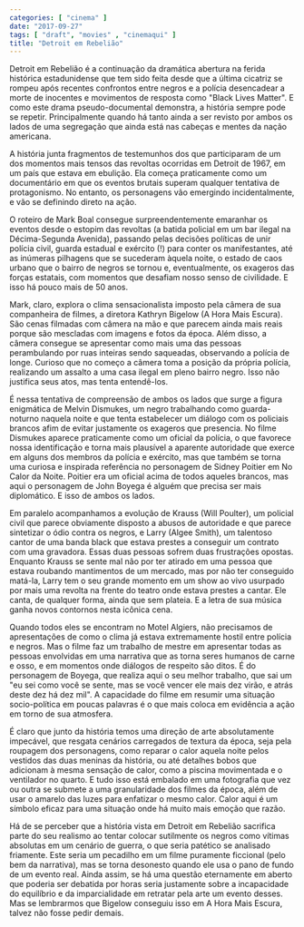 ```yaml
---
categories: [ "cinema" ]
date: "2017-09-27"
tags: [ "draft", "movies" , "cinemaqui" ]
title: "Detroit em Rebelião"
---
```

Detroit em Rebelião é a continuação da dramática abertura na ferida
histórica estadunidense que tem sido feita desde que a última cicatriz
se rompeu após recentes confrontos entre negros e a polícia desencadear
a morte de inocentes e movimentos de resposta como "Black Lives Matter". E
como este drama pseudo-documental demonstra, a história sempre pode se
repetir. Principalmente quando há tanto ainda a ser revisto por ambos
os lados de uma segregação que ainda está nas cabeças e mentes da
nação americana.

A história junta fragmentos de testemunhos dos que participaram de
um dos momentos mais tensos das revoltas ocorridas em Detroit de 1967,
em um país que estava em ebulição. Ela começa praticamente como um
documentário em que os eventos brutais superam qualquer tentativa de
protagonismo. No entanto, os personagens vão emergindo incidentalmente,
e vão se definindo direto na ação.

O roteiro de Mark Boal consegue surpreendentemente emaranhar os
eventos desde o estopim das revoltas (a batida policial em um bar
ilegal na Décima-Segunda Avenida), passando pelas decisões políticas
de unir polícia civil, guarda estadual e exército (!) para conter os
manifestantes, até as inúmeras pilhagens que se sucederam àquela noite,
o estado de caos urbano que o bairro de negros se tornou e, eventualmente,
os exageros das forças estatais, com momentos que desafiam nosso senso
de civilidade. E isso há pouco mais de 50 anos.

Mark, claro, explora o clima sensacionalista imposto pela câmera
de sua companheira de filmes, a diretora Kathryn Bigelow (A Hora Mais
Escura). São cenas filmadas com câmera na mão e que parecem ainda mais
reais porque são mescladas com imagens e fotos da época. Além disso,
a câmera consegue se apresentar como mais uma das pessoas perambulando
por ruas inteiras sendo saqueadas, observando a polícia de longe. Curioso
que no começo a câmera toma a posição da própria polícia, realizando
um assalto a uma casa ilegal em pleno bairro negro. Isso não justifica
seus atos, mas tenta entendê-los.

É nessa tentativa de compreensão de ambos os lados que surge a figura
enigmática de Melvin Dismukes, um negro trabalhando como guarda-noturno
naquela noite e que tenta estabelecer um diálogo com os policiais brancos
afim de evitar justamente os exageros que presencia. No filme Dismukes
aparece praticamente como um oficial da polícia, o que favorece nossa
identificação e torna mais plausível a aparente autoridade que exerce
em alguns dos membros da polícia e exército, mas que também se torna
uma curiosa e inspirada referência no personagem de Sidney Poitier em No
Calor da Noite. Poitier era um oficial acima de todos aqueles brancos,
mas aqui o personagem de John Boyega é alguém que precisa ser mais
diplomático. E isso de ambos os lados.

Em paralelo acompanhamos a evolução de Krauss (Will Poulter), um
policial civil que parece obviamente disposto a abusos de autoridade e
que parece sintetizar o ódio contra os negros, e Larry (Algee Smith),
um talentoso cantor de uma banda black que estava prestes a conseguir um
contrato com uma gravadora. Essas duas pessoas sofrem duas frustrações
opostas. Enquanto Krauss se sente mal não por ter atirado em uma
pessoa que estava roubando mantimentos de um mercado, mas por não ter
conseguido matá-la, Larry tem o seu grande momento em um show ao vivo
usurpado por mais uma revolta na frente do teatro onde estava prestes a
cantar. Ele canta, de qualquer forma, ainda que sem plateia. E a letra
de sua música ganha novos contornos nesta icônica cena.

Quando todos eles se encontram no Motel Algiers, não precisamos de
apresentações de como o clima já estava extremamente hostil entre
polícia e negros. Mas o filme faz um trabalho de mestre em apresentar
todas as pessoas envolvidas em uma narrativa que as torna seres humanos de
carne e osso, e em momentos onde diálogos de respeito são ditos. É do
personagem de Boyega, que realiza aqui o seu melhor trabalho, que sai um
"eu sei como você se sente, mas se você vencer ele mais dez virão,
e atrás deste dez há dez mil". A capacidade do filme em resumir uma
situação socio-política em poucas palavras é o que mais coloca em
evidência a ação em torno de sua atmosfera.

É claro que junto da história temos uma direção de arte absolutamente
impecável, que resgata cenários carregados de textura da época,
seja pela roupagem dos personagens, como reparar o calor aquela noite
pelos vestidos das duas meninas da história, ou até detalhes bobos que
adicionam à mesma sensação de calor, como a piscina movimentada e o
ventilador no quarto. E tudo isso está embalado em uma fotografia que
vez ou outra se submete a uma granularidade dos filmes da época, além
de usar o amarelo das luzes para enfatizar o mesmo calor. Calor aqui é
um símbolo eficaz para uma situação onde há muito mais emoção que
razão.

Há de se perceber que a história vista em Detroit em Rebelião
sacrifica parte do seu realismo ao tentar colocar sutilmente os negros
como vítimas absolutas em um cenário de guerra, o que seria patético
se analisado friamente. Este seria um pecadilho em um filme puramente
ficcional (pelo bem da narrativa), mas se torna desonesto quando ele
usa o pano de fundo de um evento real. Ainda assim, se há uma questão
eternamente em aberto que poderia ser debatida por horas seria justamente
sobre a incapacidade do equilíbrio e da imparcialidade em retratar pela
arte um evento desses. Mas se lembrarmos que Bigelow conseguiu isso em
A Hora Mais Escura, talvez não fosse pedir demais.
